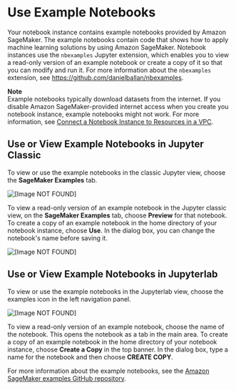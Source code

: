 # Use Example Notebooks<a name="howitworks-nbexamples"></a>

Your notebook instance contains example notebooks provided by Amazon SageMaker\. The example notebooks contain code that shows how to apply machine learning solutions by using Amazon SageMaker\. Notebook instances use the `nbexamples` Jupyter extension, which enables you to view a read\-only version of an example notebook or create a copy of it so that you can modify and run it\. For more information about the `nbexamples` extension, see [https://github\.com/danielballan/nbexamples](https://github.com/danielballan/nbexamples)\. 

**Note**  
Example notebooks typically download datasets from the internet\. If you disable Amazon SageMaker\-provided internet access when you create you notebook instance, example notebooks might not work\. For more information, see [Connect a Notebook Instance to Resources in a VPC](appendix-notebook-and-internet-access.md)\.

## Use or View Example Notebooks in Jupyter Classic<a name="view-use-nbexamples-jupyter"></a>

To view or use the example notebooks in the classic Jupyter view, choose the **SageMaker Examples** tab\.

![\[Image NOT FOUND\]](http://docs.aws.amazon.com/sagemaker/latest/dg/images/console-nbexamples.png)

To view a read\-only version of an example notebook in the Jupyter classic view, on the **SageMaker Examples** tab, choose **Preview** for that notebook\. To create a copy of an example notebook in the home directory of your notebook instance, choose **Use**\. In the dialog box, you can change the notebook's name before saving it\.

![\[Image NOT FOUND\]](http://docs.aws.amazon.com/sagemaker/latest/dg/images/nbexample-preview-use.png)

## Use or View Example Notebooks in Jupyterlab<a name="view-use-nbexamples-jupyterlab"></a>

To view or use the example notebooks in the Jupyterlab view, choose the examples icon in the left navigation panel\.

![\[Image NOT FOUND\]](http://docs.aws.amazon.com/sagemaker/latest/dg/images/jupyterlab-nbexamples.png)

To view a read\-only version of an example notebook, choose the name of the notebook\. This opens the notebook as a tab in the main area\. To create a copy of an example notebook in the home directory of your notebook instance, choose **Create a Copy** in the top banner\. In the dialog box, type a name for the notebook and then choose **CREATE COPY**\.

For more information about the example notebooks, see the [Amazon SageMaker examples GitHub repository](https://github.com/awslabs/amazon-sagemaker-examples)\.
